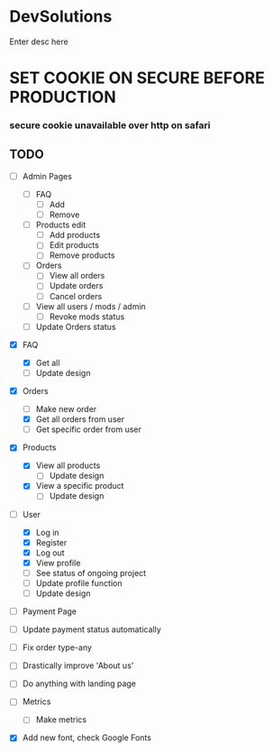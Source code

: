 # DevSolutions

Enter desc here

# SET COOKIE ON SECURE BEFORE PRODUCTION
### secure cookie unavailable over http on safari

## TODO
- [ ] Admin Pages
  - [ ] FAQ
    - [ ] Add
    - [ ] Remove
  - [ ] Products edit
    - [ ] Add products
    - [ ] Edit products
    - [ ] Remove products
  - [ ] Orders
    - [ ] View all orders
    - [ ] Update orders
    - [ ] Cancel orders
  - [ ] View all users / mods / admin
    - [ ] Revoke mods status
  - [ ] Update Orders status

- [x] FAQ
  - [x] Get all
  - [ ] Update design

- [x] Orders
  - [ ] Make new order
  - [x] Get all orders from user
  - [ ] Get specific order from user

- [x] Products
  - [x] View all products
    - [ ] Update design
  - [x] View a specific product
    - [ ] Update design

- [ ] User
  - [x] Log in
  - [x] Register
  - [x] Log out
  - [x] View profile
  - [ ] See status of ongoing project
  - [ ] Update profile function
  - [ ] Update design

- [ ] Payment Page
- [ ] Update payment status automatically

- [ ] Fix order type-any
- [ ] Drastically improve 'About us'

- [ ] Do anything with landing page
        
- [ ] Metrics
    - [ ] Make metrics

- [x] Add new font, check Google Fonts